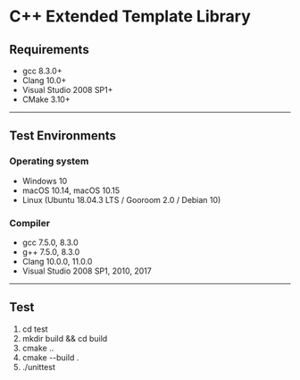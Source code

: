 # C++ Extended Template Library

## Requirements

- gcc 8.3.0+
- Clang 10.0+
- Visual Studio 2008 SP1+
- CMake 3.10+

---

## Test Environments

### Operating system

- Windows 10
- macOS 10.14, macOS 10.15
- Linux (Ubuntu 18.04.3 LTS / Gooroom 2.0 / Debian 10)

### Compiler

- gcc 7.5.0, 8.3.0
- g++ 7.5.0, 8.3.0
- Clang 10.0.0, 11.0.0
- Visual Studio 2008 SP1, 2010, 2017

---

## Test

1. cd test
2. mkdir build && cd build
3. cmake ..
4. cmake --build .
5. ./unittest
